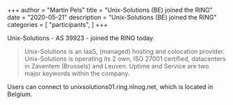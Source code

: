 +++
author = "Martin Pels"
title = "Unix-Solutions (BE) joined the RING"
date = "2020-05-21"
description = "Unix-Solutions (BE) joined the RING"
categories = [
    "participants",
]
+++

Unix-Solutions - AS 39923 - joined the RING today.

> Unix-Solutions is an IaaS, (managed) hosting and colocation provider. Unix-Solutions is operating its 2 own, ISO 27001 certified, datacenters in Zaventem (Brussels) and Leuven. Uptime and Service are two major keywords within the company.

Users can connect to unixsolutions01.ring.nlnog.net, which is located in Belgium.

